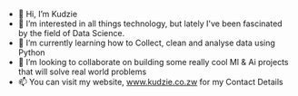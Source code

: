 - 👋 Hi, I’m Kudzie
- 👀 I’m interested in all things technology, but lately I've been fascinated by the field of Data Science.
- 🌱 I’m currently learning how to Collect, clean and analyse data using Python
- 💞️ I’m looking to collaborate on building some really cool Ml & Ai projects that will solve real world problems
- 📫 You can visit my website, www.kudzie.co.zw for my Contact Details

<!---
DevKudzie/DevKudzie is a ✨ special ✨ repository because its `README.md` (this file) appears on your GitHub profile.
You can click the Preview link to take a look at your changes.
--->
